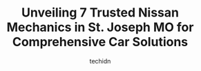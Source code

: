 ---
layout: ampstory
image: https://images.unsplash.com/photo-1504887764023-6f27056d186c?ixlib=rb-4.0.3&ixid=MnwxMjA3fDB8MHxwaG90by1wYWdlfHx8fGVufDB8fHx8&auto=format&fit=crop&w=640&h=853&q=80
author: techidn
featured: false
description: Trust your vehicles maintenance and repairs to the 7 best Nissan Mechanic in St. Joseph MO, USA. With their extensive experience, cutting-edge technology, and commitment to customer satisfa
title: Unveiling 7 Trusted Nissan Mechanics in St. Joseph MO for Comprehensive Car Solutions
cover:
   title: Unveiling 7 Trusted Nissan Mechanics in St. Joseph MO for Comprehensive Car Solutions
   subtitle: Rickpate
   background: https://images.unsplash.com/photo-1504887764023-6f27056d186c?ixlib=rb-4.0.3&ixid=MnwxMjA3fDB8MHxwaG90by1wYWdlfHx8fGVufDB8fHx8&auto=format&fit=crop&w=640&h=853&q=80

pages: 
 - layout: thirds
   top: <h1>#1 Avenue Auto Sales & Services Inc</h1>
   bottom: "<p>I took my car to Avenue Auto a week ago, and asked them to look over the engine and tell me if anything needed to be fixed.  They called me and said that only the battery</p>"
   background: https://www.knot35.com/toplist/wp-content/uploads/2023/06/best-nissan-mechanic-1-in-st-joseph-mo-1685840936.jpeg
   backgroundblur: true
 - layout: thirds
   top: <h1>#2 Kruses Auto Center</h1>
   bottom: "<p>901 N Fourth St, St Joseph, MO 64501, United States</p>"
   background: https://www.knot35.com/toplist/wp-content/uploads/2023/06/best-nissan-mechanic-2-in-st-joseph-mo-1685840937.jpeg
   cta:
      link: https://www.knot35.com/toplist/unveiling-7-trusted-nissan-mechanics-in-st-joseph-mo-for-comprehensive-car-solutions/
      text: Unveiling 7 Trusted Nissan Mechanics in St. Joseph MO for Comprehensive Car Solutions
 - layout: thirds
   top: <h1>#3 Auto Medics</h1>
   bottom: "<p>3961 Sherman Ave, St Joseph, MO 64506, United States</p>"
   background: https://www.knot35.com/toplist/wp-content/uploads/2023/06/best-nissan-mechanic-3-in-st-joseph-mo-1685840937.jpeg
   cta:
      link: https://www.knot35.com/toplist/unveiling-7-trusted-nissan-mechanics-in-st-joseph-mo-for-comprehensive-car-solutions/
      text: Unveiling 7 Trusted Nissan Mechanics in St. Joseph MO for Comprehensive Car Solutions
 - layout: thirds
   top: <h1>#4 B Js Auto Collision & Restoration INC.</h1>
   bottom: "<p>20261 US-169, St Joseph, MO 64505, United States</p>"
   background: https://images.unsplash.com/photo-1564951434112-64d74cc2a2d7?ixlib=rb-4.0.3&ixid=MnwxMjA3fDB8MHxwaG90by1wYWdlfHx8fGVufDB8fHx8&auto=format&fit=crop&w=640&h=853&q=80
   cta:
      link: https://www.knot35.com/toplist/unveiling-7-trusted-nissan-mechanics-in-st-joseph-mo-for-comprehensive-car-solutions/
      text: Unveiling 7 Trusted Nissan Mechanics in St. Joseph MO for Comprehensive Car Solutions
 - layout: thirds
   top: <h1>#5 Bruces Auto Service</h1>
   bottom: "<p>3307 S 35th St, St Joseph, MO 64503, United States</p>"
   background: https://images.unsplash.com/photo-1602536052359-ef94c21c5948?ixlib=rb-4.0.3&ixid=MnwxMjA3fDB8MHxwaG90by1wYWdlfHx8fGVufDB8fHx8&auto=format&fit=crop&w=640&h=853&q=80
   cta:
      link: https://www.knot35.com/toplist/unveiling-7-trusted-nissan-mechanics-in-st-joseph-mo-for-comprehensive-car-solutions/
      text: Unveiling 7 Trusted Nissan Mechanics in St. Joseph MO for Comprehensive Car Solutions
 - layout: thirds
   top: <h1>#6 Cornett Automotive Inc.</h1>
   bottom: "<p>1225 N Fourth St, St Joseph, MO 64501, United States</p>"
   background: https://images.unsplash.com/photo-1488554378835-f7acf46e6c98?ixlib=rb-4.0.3&ixid=MnwxMjA3fDB8MHxwaG90by1wYWdlfHx8fGVufDB8fHx8&auto=format&fit=crop&w=640&h=853&q=80
   cta:
      link: https://www.knot35.com/toplist/unveiling-7-trusted-nissan-mechanics-in-st-joseph-mo-for-comprehensive-car-solutions/
      text: Unveiling 7 Trusted Nissan Mechanics in St. Joseph MO for Comprehensive Car Solutions
 - layout: thirds
   top: <h1>#7 Bobs Auto Repair</h1>
   bottom: "<p>1817 S 10th St, St Joseph, MO 64503, United States</p>"
   background: https://images.unsplash.com/photo-1518640467707-6811f4a6ab73?ixlib=rb-4.0.3&ixid=MnwxMjA3fDB8MHxwaG90by1wYWdlfHx8fGVufDB8fHx8&auto=format&fit=crop&w=640&h=853&q=80
   cta:
      link: https://www.knot35.com/toplist/unveiling-7-trusted-nissan-mechanics-in-st-joseph-mo-for-comprehensive-car-solutions/
      text: Unveiling 7 Trusted Nissan Mechanics in St. Joseph MO for Comprehensive Car Solutions
 - layout: thirds
   middle: Continue reading...
   background: https://images.unsplash.com/photo-1515405295579-ba7b45403062?ixlib=rb-4.0.3&ixid=MnwxMjA3fDB8MHxwaG90by1wYWdlfHx8fGVufDB8fHx8&auto=format&fit=crop&w=640&h=853&q=80
   cta:
      link: https://www.knot35.com/toplist/unveiling-7-trusted-nissan-mechanics-in-st-joseph-mo-for-comprehensive-car-solutions/
      text: Unveiling 7 Trusted Nissan Mechanics in St. Joseph MO for Comprehensive Car Solutions
      
---